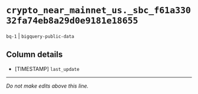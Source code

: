 # `crypto_near_mainnet_us._sbc_f61a33032fa74eb8a29d0e9181e18655`
`bq-1` | `bigquery-public-data`

## Column details
* [TIMESTAMP] `last_update`

-------------------------------------------------------------------------------
*Do not make edits above this line.*
